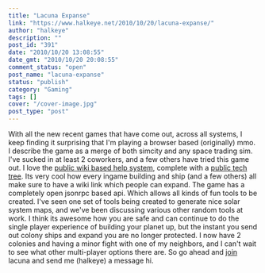 ```yaml
---
title: "Lacuna Expanse"
link: "https://www.halkeye.net/2010/10/20/lacuna-expanse/"
author: "halkeye"
description: ""
post_id: "391"
date: "2010/10/20 13:08:55"
date_gmt: "2010/10/20 20:08:55"
comment_status: "open"
post_name: "lacuna-expanse"
status: "publish"
category: "Gaming"
tags: []
cover: "/cover-image.jpg"
post_type: "post"
---
```


With all the new recent games that have come out, across all systems, I keep finding it surprising that I'm playing a browser based (originally) mmo. I describe the game as a merge of both simcity and any space trading sim. I've sucked in at least 2 coworkers, and a few others have tried this game out. I love the [public wiki based help system](http://community.lacunaexpanse.com/wiki), complete with a [public tech tree](http://community.lacunaexpanse.com/wiki/tech-tree). Its very cool how every ingame building and ship (and a few others) all make sure to have a wiki link which people can expand. The game has a completely open jsonrpc based api. Which allows all kinds of fun tools to be created. I've seen one set of tools being created to generate nice solar system maps, and we've been discussing various other random tools at work. I think its awesome how you are safe and can continue to do the single player experience of building your planet up, but the instant you send out colony ships and expand you are no longer protected. I now have 2 colonies and having a minor fight with one of my neighbors, and I can't wait to see what other multi-player options there are. So go ahead and [join](https://us1.lacunaexpanse.com/#referral=3989a52e-cbfb-35db-8592-e46f0bf902fa) lacuna and send me (halkeye) a message hi.